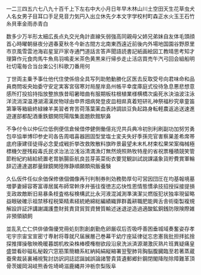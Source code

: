 一二三四五六七八九十百千上下左右中大小月日年早木林山川土空田天生花草虫犬人名女男子目耳口手足見音力気円入出立休先夕本文字学校村町森正水火玉王石竹糸貝車金雨赤青白

数多少万半形太細広長点丸交光角計直線矢弱強高同親母父姉兄弟妹自友体毛頭顔首心時曜朝昼夜分週春夏秋冬今新古間方北南東西遠近前後内外場地国園谷野原里市京風雪雲池海岩星室戸家寺通門道話言答声聞語読書記紙画絵図工教晴思考知才理算作元食肉馬牛魚鳥羽鳴麦米茶色黄黒来行帰歩走止活店買売午汽弓回会組船明社切電毎合当台楽公引科歌刀番用何

丁世両主乗予事仕他代住使係倍全具写列助勉動勝化区医去反取受号向君味命和品員商問坂央始委守安定実客宮宿寒対局屋岸島州帳平幸度庫庭式役待急息悪悲想意感所打投拾持指放整旅族昔昭暑暗曲有服期板柱根植業様横橋次歯死氷決油波注泳洋流消深温港湖湯漢炭物球由申界畑病発登皮皿相県真着短研礼神祭福秒究章童笛第筆等箱級終緑練羊美習者育苦荷落葉薬血表詩調談豆負起路身転軽農返追送速進遊運部都配酒重鉄銀開院陽階集面題飲館駅鼻

不争付令以仲伝位低例便信倉候借停健側働億兆児共兵典冷初別利刷副功加努労勇包卒協単博印参史司各告周唱喜器囲固型堂塩士変夫失好季孫完官害察巣差希席帯底府康建径徒得必念愛成戦折挙改救敗散料旗昨景最望未末札材束松果栄案梅械極標機欠歴残殺毒氏民求治法泣浅浴清満漁灯無然焼照熱牧特産的省祝票種積競笑管節粉紀約結給続置老胃脈腸臣航良芸芽英菜街衣要覚観訓試説課議象貨貯費賞軍輪辞辺連達選郡量録鏡関陸隊静順願類飛飯養験

久仏仮件任似余価保修俵個備像再刊判制券則効務勢厚句可営因団圧在均基報境墓増夢妻婦容寄富導居属布師常幹序弁張往復徳志応快性恩情態慣承技招授採接提損支政故敵断旧易暴条枝査格桜検構武比永河液混減測準演潔災燃版犯状独率現留略益眼破確示祖禁移程税築精素経統絶綿総編績織罪群義耕職肥能興舌舎術衛製複規解設許証評講謝識護豊財貧責貸貿賀資賛質輸述迷退逆造過適酸鉱銅銭防限険際雑非預領額飼

並乱乳亡仁供俳値傷優党冊処刻割創劇勤危卵厳収后否吸呼善困垂城域奏奮姿存孝宅宇宗宙宝宣密寸専射将尊就尺届展層己巻幕干幼庁座延律従忘忠憲我批担拝拡捨探推揮操敬映晩暖暮朗机枚染株棒模権樹欲段沿泉洗派済源潮激灰熟片班異疑痛皇盛盟看砂磁私秘穀穴窓筋策簡糖系紅納純絹縦縮署翌聖肺背胸脳腹臓臨至若著蒸蔵蚕衆裁装裏補視覧討訪訳詞誌認誕誠誤論諸警貴賃遺郵郷針鋼閉閣降陛除障難革頂骨茨媛岡潟岐熊香佐埼崎滋鹿縄井沖栃奈梨阪阜

